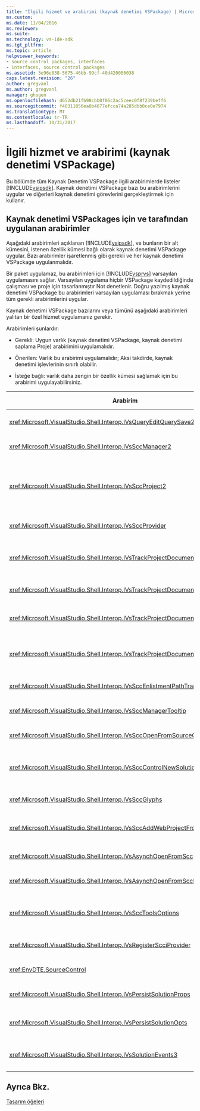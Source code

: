 ```yaml
---
title: "İlgili hizmet ve arabirimi (kaynak denetimi VSPackage) | Microsoft Docs"
ms.custom: 
ms.date: 11/04/2016
ms.reviewer: 
ms.suite: 
ms.technology: vs-ide-sdk
ms.tgt_pltfrm: 
ms.topic: article
helpviewer_keywords:
- source control packages, interfaces
- interfaces, source control packages
ms.assetid: 3e96e838-5675-46bb-99cf-40d420086038
caps.latest.revision: "26"
author: gregvanl
ms.author: gregvanl
manager: ghogen
ms.openlocfilehash: d652db21fb98cbb0f06c2ac5ceec0f8f239beff6
ms.sourcegitcommit: f40311056ea0b4677efcca74a285dbb0ce0e7974
ms.translationtype: MT
ms.contentlocale: tr-TR
ms.lasthandoff: 10/31/2017
---
```

# <a name="related-services-and-interfaces-source-control-vspackage"></a>İlgili hizmet ve arabirimi (kaynak denetimi VSPackage)
Bu bölümde tüm Kaynak Denetim VSPackage ilgili arabirimlerde listeler [!INCLUDE[vsipsdk](../../extensibility/includes/vsipsdk_md.md)]. Kaynak denetimi VSPackage bazı bu arabirimlerini uygular ve diğerleri kaynak denetimi görevlerini gerçekleştirmek için kullanır.  
  
## <a name="interfaces-implemented-by-and-for-source-control-vspackages"></a>Kaynak denetimi VSPackages için ve tarafından uygulanan arabirimler  
 Aşağıdaki arabirimleri açıklanan [!INCLUDE[vsipsdk](../../extensibility/includes/vsipsdk_md.md)], ve bunların bir alt kümesini, istenen özellik kümesi bağlı olarak kaynak denetimi VSPackage uygular. Bazı arabirimler işaretlenmiş gibi gerekli ve her kaynak denetimi VSPackage uygulanmalıdır.  
  
 Bir paket uygulamaz, bu arabirimleri için [!INCLUDE[vsprvs](../../code-quality/includes/vsprvs_md.md)] varsayılan uygulamasını sağlar. Varsayılan uygulama hiçbir VSPackage kaydedildiğinde çalışması ve proje için tasarlanmıştır Not denetlenir. Doğru yazılmış kaynak denetimi VSPackage bu arabirimleri varsayılan uygulaması bırakmak yerine tüm gerekli arabirimlerini uygular.  
  
 Kaynak denetimi VSPackage bazılarını veya tümünü aşağıdaki arabirimleri yalıtan bir özel hizmet uygulamanız gerekir.  
  
 Arabirimleri şunlardır:  
  
-   Gerekli: Uygun varlık (kaynak denetimi VSPackage, kaynak denetimi saplama Proje) arabirimini uygulamalıdır.  
  
-   Önerilen: Varlık bu arabirimi uygulamalıdır; Aksi takdirde, kaynak denetimi işlevlerinin sınırlı olabilir.  
  
-   İsteğe bağlı: varlık daha zengin bir özellik kümesi sağlamak için bu arabirimi uygulayabilirsiniz.  
  
|Arabirim|Amaç|Tarafından uygulanan|Uygulansın mı?|  
|---------------|-------------|--------------------|----------------|  
|<xref:Microsoft.VisualStudio.Shell.Interop.IVsQueryEditQuerySave2>|Düzenleyiciler değiştirerek veya bir dosyayı kaydetmeden önce bu arabirim çağırın. Kaynak denetimi VSPackage dosyayı kullanıma alın veya teslim başarısız olursa işlemi engelle.|Kaynak denetimi VSPackage|Önerilen|  
|<xref:Microsoft.VisualStudio.Shell.Interop.IVsSccManager2>|Bu arabirim projelerde kaydetme ve kaynak denetimi projelerle kaydını ve desteği için temel kaynak denetim karakterleri sağlama gibi temel kaynak denetim işlevselliği sağlar.|Kaynak denetimi VSPackage|Gerekli|  
|<xref:Microsoft.VisualStudio.Shell.Interop.IVsSccProject2>|Bu arabirim elde edilen <xref:Microsoft.VisualStudio.Shell.Interop.IVsHierarchy> kullanarak <xref:System.Runtime.InteropServices.Marshal.QueryInterface%2A> işlevi, veya yalnızca uygulama nesnesi atama `IVsHierarchy` için `IVsSccProject2`. Kaynak denetimindeki bir projedeki dosyaları alma veya geçerli kaynak denetim durumu veya konumunun proje bildiren için kullanılır.|Project|Gerekli|  
|<xref:Microsoft.VisualStudio.Shell.Interop.IVsSccProvider>|Tümleştirme modülü bu arabirimin geçerli etkin VSPackage ayarlamak için kullanır.|Kaynak denetimi VSPackage|Gerekli|  
|<xref:Microsoft.VisualStudio.Shell.Interop.IVsTrackProjectDocuments2>|Bu arabirim, bir abonelik modeline dayanır. Tüm VSPackage belge olaylarını almak ve Kabuk tarafından çakışmasının üzeresiniz olaylarına tavsiye istediği sinyal. Uygulanan ve tarafından işlenen [!INCLUDE[vsprvs](../../code-quality/includes/vsprvs_md.md)], hangi sırayla geçirir uygulama olayları `IVsTrackProjectDocumentsEvents2` VSPackage için.|Kaynak denetimi saplama|Gerekli|  
|<xref:Microsoft.VisualStudio.Shell.Interop.IVsTrackProjectDocuments3>|Toplu işleme, eşitlenen okuma/yazma işlemleri ve Gelişmiş bu arabirim sağlayan `OnQueryAddFiles` yöntemi.|Kaynak denetimi saplama|Gerekli|  
|<xref:Microsoft.VisualStudio.Shell.Interop.IVsTrackProjectDocumentsEvents2>|**Çözüm Gezgini** ve projeleri projelerine yeni dosyalar eklendiğinde veya dosya ve klasörleri yeniden adlandırılmış veya projelerden silinen bu arabirim çağırın. Kaynak denetimi VSPackage proje dosyasını kullanıma veya işlemi iptal edin.|Kaynak denetimi VSPackage|Önerilen|  
|<xref:Microsoft.VisualStudio.Shell.Interop.IVsTrackProjectDocumentsEvents3>|**Çözüm Gezgini** ve projeleri bu arabirimi yanıt IVstrackProjectDocuments3 arabirim yöntemleri için yapılan çağrılar olarak çağırın. VSPackage eşitlenen toplu işlemleri izlemek kaynak denetimi okuma/yazma işlemleri ve bir daha gelişmiş iş `OnQueryAddFiles` yöntemi.|Kaynak denetimi VSPackage|Önerilen|  
|<xref:Microsoft.VisualStudio.Shell.Interop.IVsSccEnlistmentPathTranslation>|Bu arabirim kaydı yönetimi için Web projeleri desteği sağlar.|Kaynak denetimi VSPackage|Önerilen|  
|<xref:Microsoft.VisualStudio.Shell.Interop.IVsSccManagerTooltip>|Bu arabirim projelerde kaynak denetimli dosyaları için araç ipuçları almak için kullanılır.|Kaynak denetimi VSPackage|İsteğe Bağlı|  
|<xref:Microsoft.VisualStudio.Shell.Interop.IVsSccOpenFromSourceControl>|Bu arabirim ad uzantısı desteği sağlar.|Kaynak denetimi VSPackage|İsteğe Bağlı|  
|<xref:Microsoft.VisualStudio.Shell.Interop.IVsSccControlNewSolution>|Bir ad alanı uzantısına tümleştirmek için bu arabirimi VSPackage kullanır **yeni**, **açık**, veya **kaydetmek** iletişim kutuları. Sonuç olarak, projeleri otomatik olarak kaynak denetimi oluşturulurken eklenebilir, veya kaynak denetimine kaydetme zaman eklenen işlemi etkindir.|Kaynak denetimi VSPackage|İsteğe Bağlı|  
|<xref:Microsoft.VisualStudio.Shell.Interop.IVsSccGlyphs>|Kaynak denetim karakterleri düğümler için olarak ek karakterleri tanımlamak için bu arabirimi VSPackage kullanır **Çözüm Gezgini**.|Kaynak denetimi VSPackage|İsteğe Bağlı|  
|<xref:Microsoft.VisualStudio.Shell.Interop.IVsSccAddWebProjectFromSourceControl>|**Ekle** Web projeleri için iletişim kutusu, bu arabirim kullanır. Kaynak denetimi konumu ve kaynak denetimi deponuza bu konumda daha önce eklenen bir Web projesi açıldığında için gözatma için yöntemleri sağlar.|Kaynak denetimi VSPackage|Önerilen|  
|<xref:Microsoft.VisualStudio.Shell.Interop.IVsAsynchOpenFromScc>|Bu arabirim, kaynak denetiminden projeleri zaman uyumsuz (arka plan) yüklenmesi için destek sağlar.|Kaynak denetimi VSPackage|İsteğe Bağlı|  
|<xref:Microsoft.VisualStudio.Shell.Interop.IVsAsynchOpenFromSccProjectEvents>|Bu arabirim tarafından başlatılan zaman uyumsuz yükleme ilerlemesini izlemek projeleri verir <xref:Microsoft.VisualStudio.Shell.Interop.IVsAsynchOpenFromScc>.|Project|İsteğe Bağlı|  
|<xref:Microsoft.VisualStudio.Shell.Interop.IVsSccToolsOptions>|Bu arabirim etkin kaynak denetimi VSPackage sorgulamak IDE verir. IDE VSPackage kayıtlı hiçbir etkin kaynak denetimi olduğunda bile anlama sahip kaynak denetim ayarları değerini sorgular. Bu arabirim uygulanan ve tarafından işlenen [!INCLUDE[vsprvs](../../code-quality/includes/vsprvs_md.md)].|Kaynak denetimi saplama|Gerekli|  
|<xref:Microsoft.VisualStudio.Shell.Interop.IVsRegisterScciProvider>|Bu arabirim, kaynak denetimi VSPackage kaydedilirken kullanılır.|Kaynak denetimi saplama|Gerekli|  
|<xref:EnvDTE.SourceControl>|Bu arabirim, Otomasyon kullanılır. Bu nedenle, yalnızca hiçbir kullanıcı arabirimini görüntülemeden yürütülebilecek işlevleri kullanıma sunar.|Kaynak denetimi VSPackage|İsteğe Bağlı|  
|<xref:Microsoft.VisualStudio.Shell.Interop.IVsPersistSolutionProps>|Bu arabirim, kaynak denetim ayarları çözüm (.sln) dosyasına kaydetmek için kullanılır. Kaynak Denetim durumu bayrakları ve kaynak denetimi konumunu ayarlar içerir.|Kaynak denetimi VSPackage|Önerilen|  
|<xref:Microsoft.VisualStudio.Shell.Interop.IVsPersistSolutionOpts>|Bu arabirim, çözüm seçenekleri (.suo) dosyasında kaynak denetim ayarları kaydetmek için kullanılır. Bu, geçerli kullanıcının kaydı konum gibi kullanıcıya özgü kaynak denetim ayarları içerebilir.|Kaynak denetimi VSPackage|Önerilen|  
|<xref:Microsoft.VisualStudio.Shell.Interop.IVsSolutionEvents3>|Bu arabirim, çözümleri kapatma veya bir projeyi açtığınızda yeni dosyaları kaynak denetiminden alma önce proje dosyalarına denetimi gibi işlemler gerçekleştirmek için olayları izlemek için kullanılır.|Kaynak denetimi VSPackage|Önerilen|  
  
## <a name="see-also"></a>Ayrıca Bkz.  
 [Tasarım öğeleri](../../extensibility/internals/source-control-vspackage-design-elements.md)